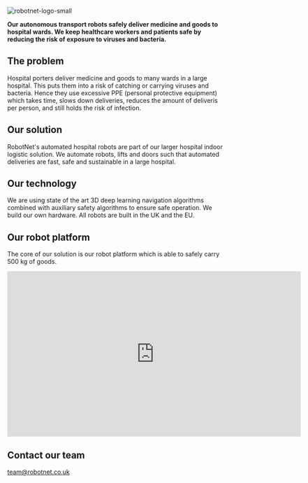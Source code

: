 ![robotnet-logo-small](https://user-images.githubusercontent.com/11771536/138139185-ffbca74d-9aec-491a-9a41-abfe203fc545.png)


**Our autonomous transport robots safely deliver medicine and goods to hospital wards. We keep healthcare workers and patients safe by reducing the risk of exposure to viruses and bacteria.**

## The problem

Hospital porters deliver medicine and goods to many wards in a large hospital. This puts them into a risk of catching or carrying viruses and bacteria. Hence they use excessive PPE (personal protective equipment) which takes time, slows down deliveries, reduces the amount of deliveris per person, and still holds the risk of infection.

## Our solution

RobotNet's automated hospital robots are part of our larger hospital indoor logistic solution. We automate robots, lifts and doors such that automated deliveries are fast, safe and sustainable in a large hospital.

## Our technology

We are using state of the art 3D deep learning navigation algorithms combined with auxiliary safety algorithms to ensure safe operation. We build our own hardware. All robots are built in the UK and the EU.

## Our robot platform

The core of our solution is our robot platform which is able to safely carry 500 kg of goods.

<iframe width="672" height="378" src="https://www.youtube.com/embed/sohkfSJNnZ8" title="YouTube video player" frameborder="0" allow="accelerometer; autoplay; clipboard-write; encrypted-media; gyroscope; picture-in-picture" allowfullscreen style="margin: auto;"></iframe>

## Contact our team

team@robotnet.co.uk
